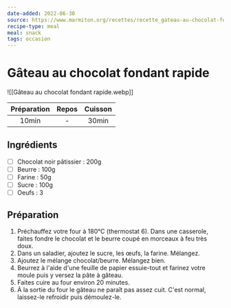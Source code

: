 ```yaml
---
date-added: 2022-06-30
source: https://www.marmiton.org/recettes/recette_gateau-au-chocolat-fondant-rapide_166352.aspx
recipe-type: meal
meal: snack
tags: occasion
---
```


# Gâteau au chocolat fondant rapide

![[Gâteau au chocolat fondant rapide.webp]]

| Préparation | Repos | Cuisson |
|:-----------:|:-----:|:-------:|
|    10min    |   -   |  30min  |

## Ingrédients

- [ ] Chocolat noir pâtissier : 200g
- [ ] Beurre : 100g
- [ ] Farine : 50g
- [ ] Sucre : 100g
- [ ] Oeufs : 3

## Préparation

1. Préchauffez votre four à 180°C (thermostat 6). Dans une casserole, faites fondre le chocolat et le beurre coupé en morceaux à feu très doux.
2. Dans un saladier, ajoutez le sucre, les œufs, la farine. Mélangez.
3. Ajoutez le mélange chocolat/beurre. Mélangez bien.
4. Beurrez à l'aide d'une feuille de papier essuie-tout et farinez votre moule puis y versez la pâte à gâteau.
5. Faites cuire au four environ 20 minutes.
6. À la sortie du four le gâteau ne paraît pas assez cuit. C'est normal, laissez-le refroidir puis démoulez-le.
